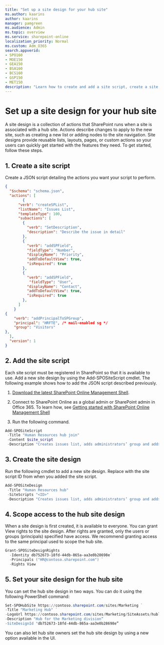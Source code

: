 ```yaml
---
title: "Set up a site design for your hub site"
ms.author: kaarins
author: kaarins
manager: pamgreen
ms.audience: Admin
ms.topic: overview
ms.service: sharepoint-online
localization_priority: Normal
ms.custom: Adm_O365
search.appverid:
- SPO160
- MOE150
- GEA150
- BSA160
- BCS160
- GSP150
- MET150
description: "Learn how to create and add a site script, create a site design, scope access to the design, and set it as the hub site design.  "
---
```


# Set up a site design for your hub site  

A site design is a collection of actions that SharePoint runs when a site is associated with a hub site. Actions describe changes to apply to the new site, such as creating a new list or adding nodes to the site navigation. Site designs provide reusable lists, layouts, pages, or custom actions so your users can quickly get started with the features they need. To get started, follow these steps.  

## 1. Create a site script 

Create a JSON script detailing the actions you want your script to perform.  

```JSON
{ 
  "$schema": "schema.json", 
  "actions": [ 
        { 
      "verb": "createSPList", 
      "listName": "Issues List", 
      "templateType": 100, 
      "subactions": [ 
        { 
          "verb": "SetDescription", 
          "description": "Describe the issue in detail" 
        }, 
        { 
          "verb": "addSPField", 
          "fieldType": "Number", 
          "displayName": "Priority", 
          "addToDefaultView": true, 
          "isRequired": true 
        }, 
        { 
          "verb": "addSPField", 
           "fieldType": "User", 
          "displayName": "Contact", 
          "addToDefaultView": true, 
          "isRequired": true 
        }, 
      ] 
    } 
{ 
    "verb": "addPrincipalToSPGroup", 
    "principal": "HRFTE", /* mail-enabled sg */ 
    "group": "Visitors" 
}, 
  ], 
  "version": 1 
} 
```
## 2. Add the site script 

Each site script must be registered in SharePoint so that it is available to use. Add a new site design by using the Add-SPOSiteScript cmdlet. The following example shows how to add the JSON script described previously. 

1. [Download the latest SharePoint Online Management Shell](https://go.microsoft.com/fwlink/p/?LinkId=255251).
    
2. Connect to SharePoint Online as a global admin or SharePoint admin in Office 365. To learn how, see [Getting started with SharePoint Online Management Shell](https://go.microsoft.com/fwlink/?linkid=869066)

3. Run the following command.
 
```PowerShell
Add-SPOSiteScript  
 -Title "Human Resources hub join"  
 -Content $site_script  
 -Description "Creates issues list, adds administrators’ group and adds link to policies to site nav” 
```

## 3. Create the site design 

Run the following cmdlet to add a new site design. Replace <ID> with the site script ID from when you added the site script. 

```PowerShell
Add-SPOSiteDesign  
 -Title "Human Resources hub"  
 -SiteScripts "<ID>"  
 -Description "Creates issues list, adds administrators’ group and adds link to policies to site nav " 
```

## 4. Scope access to the hub site design 
 
When a site design is first created, it is available to everyone. You can grant View rights to the site design. After rights are granted, only the users or groups (principals) specified have access. We recommend granting access to the same principal used to scope the hub site.

```PowerShell  
Grant-SPOSiteDesignRights  
  -Identity db752673-18fd-44db-865a-aa3e0b28698e` 
  -Principals ("HR@contoso.sharepoint.com") ` 
  -Rights View 
```

## 5. Set your site design for the hub site 
You can set the hub site design in two ways. You can do it using the following PowerShell command: 

```PowerShell   
Set-SPOHubSite https://contoso.sharepoint.com/sites/Marketing ` 
-Title "Marketing Hub" ` 
-LogoUrl https://contoso.sharepoint.com/sites/Marketing/SiteAssets/hublogo.png ` 
-Description "Hub for the Marketing division” 
-SiteDesignId "db752673-18fd-44db-865a-aa3e0b28698e” 
```
 
You can also let hub site owners set the hub site design by using a new option available in the UI.  

